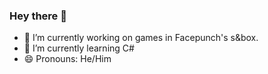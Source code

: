### Hey there 👋
- 🔭 I’m currently working on games in Facepunch's s&box.
- 🌱 I’m currently learning C#
- 😄 Pronouns: He/Him
